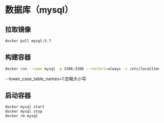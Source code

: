 数据库（mysql）
===

拉取镜像
---
```bash
docker pull mysql:5.7
```

构建容器
---
```bash
docker run --name mysql -p 3306:3306 --restart=always -v /etc/localtime:/etc/localtime:ro -e MYSQL_ROOT_PASSWORD=123456 -d mysql:5.7 --lower_case_table_names=1
```
--lower_case_table_names=1:忽略大小写

启动容器
---
```bash
docker mysql start
docker mysql stop
docker rm mysql
```